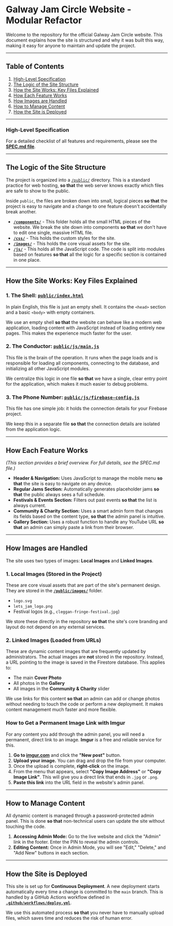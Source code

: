 # Galway Jam Circle Website - Modular Refactor

Welcome to the repository for the official Galway Jam Circle website. This document explains how the site is structured and why it was built this way, making it easy for anyone to maintain and update the project.

---
## Table of Contents

1.  [High-Level Specification](#high-level-specification)
2.  [The Logic of the Site Structure](#the-logic-of-the-site-structure)
3.  [How the Site Works: Key Files Explained](#how-the-site-works-key-files-explained)
4.  [How Each Feature Works](#how-each-feature-works)
5.  [How Images are Handled](#how-images-are-handled)
6.  [How to Manage Content](#how-to-manage-content)
7.  [How the Site is Deployed](#how-the-site-is-deployed)

---
### High-Level Specification

For a detailed checklist of all features and requirements, please see the **[SPEC.md file](./spec.md)**.

---
## The Logic of the Site Structure

The project is organized into a [`/public/`](./public/) directory. This is a standard practice for web hosting, **so that** the web server knows exactly which files are safe to show to the public.

Inside `public`, the files are broken down into small, logical pieces **so that** the project is easy to navigate and a change to one feature doesn't accidentally break another.

* [**`/components/`**](./public/components/) - This folder holds all the small HTML pieces of the website. We break the site down into components **so that** we don't have to edit one single, massive HTML file.
* [**`/css/`**](./public/css/) - This holds the custom styles for the site.
* [**`/images/`**](./public/images/) - This holds the core visual assets for the site.
* [**`/js/`**](./public/js/) - This holds all the JavaScript code. The code is split into modules based on features **so that** all the logic for a specific section is contained in one place.

---
## How the Site Works: Key Files Explained

### 1. The Shell: [`public/index.html`](./public/index.html)

In plain English, this file is just an empty shell. It contains the `<head>` section and a basic `<body>` with empty containers.

We use an empty shell **so that** the website can behave like a modern web application, loading content with JavaScript instead of loading entirely new pages. This makes the experience much faster for the user.

### 2. The Conductor: [`public/js/main.js`](./public/js/main.js)

This file is the brain of the operation. It runs when the page loads and is responsible for loading all components, connecting to the database, and initializing all other JavaScript modules.

We centralize this logic in one file **so that** we have a single, clear entry point for the application, which makes it much easier to debug problems.

### 3. The Phone Number: [`public/js/firebase-config.js`](./public/js/firebase-config.js)

This file has one simple job: it holds the connection details for your Firebase project.

We keep this in a separate file **so that** the connection details are isolated from the application logic.

---
## How Each Feature Works

*(This section provides a brief overview. For full details, see the SPEC.md file.)*

* **Header & Navigation:** Uses JavaScript to manage the mobile menu **so that** the site is easy to navigate on any device.
* **Regular Jams Section:** Automatically generates placeholder jams **so that** the public always sees a full schedule.
* **Festivals & Events Section:** Filters out past events **so that** the list is always current.
* **Community & Charity Section:** Uses a smart admin form that changes its fields based on the content type, **so that** the admin panel is intuitive.
* **Gallery Section:** Uses a robust function to handle any YouTube URL **so that** an admin can simply paste a link from their browser.

---
## How Images are Handled

The site uses two types of images: **Local Images** and **Linked Images**.

### 1. Local Images (Stored in the Project)

These are core visual assets that are part of the site's permanent design. They are stored in the [**`/public/images/`**](./public/images/) folder.

* `logo.svg`
* `lets_jam_logo.png`
* Festival logos (e.g., `cleggan-fringe-festival.jpg`)

We store these directly in the repository **so that** the site's core branding and layout do not depend on any external services.

### 2. Linked Images (Loaded from URLs)

These are dynamic content images that are frequently updated by administrators. The actual images are **not** stored in the repository. Instead, a URL pointing to the image is saved in the Firestore database. This applies to:

* The main **Cover Photo**
* All photos in the **Gallery**
* All images in the **Community & Charity** slider

We use links for this content **so that** an admin can add or change photos without needing to touch the code or perform a new deployment. It makes content management much faster and more flexible.

### How to Get a Permanent Image Link with Imgur

For any content you add through the admin panel, you will need a permanent, direct link to an image. **Imgur** is a free and reliable service for this.

1.  **Go to [imgur.com](https://imgur.com/)** and click the **"New post"** button.
2.  **Upload your image.** You can drag and drop the file from your computer.
3.  Once the upload is complete, **right-click** on the image.
4.  From the menu that appears, select **"Copy Image Address"** or **"Copy Image Link"**. This will give you a direct link that ends in `.jpg` or `.png`.
5.  **Paste this link** into the URL field in the website's admin panel.

---
## How to Manage Content

All dynamic content is managed through a password-protected admin panel. This is done **so that** non-technical users can update the site without touching the code.

1.  **Accessing Admin Mode:** Go to the live website and click the "Admin" link in the footer. Enter the PIN to reveal the admin controls.
2.  **Editing Content:** Once in Admin Mode, you will see "Edit," "Delete," and "Add New" buttons in each section.

---
## How the Site is Deployed

This site is set up for **Continuous Deployment**. A new deployment starts automatically every time a change is committed to the `main` branch. This is handled by a GitHub Actions workflow defined in [**`.github/workflows/deploy.yml`**](./.github/workflows/deploy.yml).

We use this automated process **so that** you never have to manually upload files, which saves time and reduces the risk of human error.
